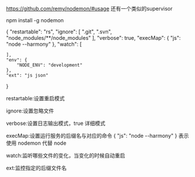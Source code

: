 https://github.com/remy/nodemon/#usage
还有一个类似的supervisor

npm install -g nodemon

{
	"restartable": "rs",
	"ignore": [
		".git",
		".svn",
		"node_modules/**/node_modules"
	],
	"verbose": true,
	"execMap": {
		"js": "node --harmony"
	},
	"watch": [
		
	],
	"env": {
		"NODE_ENV": "development"
	},
	"ext": "js json"
}


restartable:设置重启模式

ignore:设置忽略文件

verbose:设置日志输出模式，true 详细模式

execMap:设置运行服务的后缀名与对应的命令
{
	"js": "node --harmony"
}
表示使用 nodemon 代替 node

watch:监听哪些文件的变化，当变化的时候自动重启

ext:监控指定的后缀文件名

